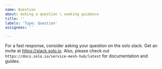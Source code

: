 ```yaml
---
name: Question
about: Asking a question \ seeking guidance
title: ''
labels: 'Type: Question'
assignees: ''

---
```


For a fast response, consider asking your question on the solo slack. Get an invite at https://slack.solo.io.
Also, please check out `https://docs.solo.io/service-mesh-hub/latest` for documentation and guides.
